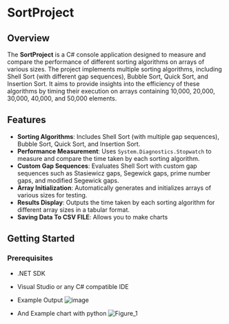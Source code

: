 # SortProject

## Overview

The **SortProject** is a C# console application designed to measure and compare the performance of different sorting algorithms on arrays of various sizes. The project implements multiple sorting algorithms, including Shell Sort (with different gap sequences), Bubble Sort, Quick Sort, and Insertion Sort. It aims to provide insights into the efficiency of these algorithms by timing their execution on arrays containing 10,000, 20,000, 30,000, 40,000, and 50,000 elements.

## Features

- **Sorting Algorithms**: Includes Shell Sort (with multiple gap sequences), Bubble Sort, Quick Sort, and Insertion Sort.
- **Performance Measurement**: Uses `System.Diagnostics.Stopwatch` to measure and compare the time taken by each sorting algorithm.
- **Custom Gap Sequences**: Evaluates Shell Sort with custom gap sequences such as Stasiewicz gaps, Segewick gaps, prime number gaps, and modified Segewick gaps.
- **Array Initialization**: Automatically generates and initializes arrays of various sizes for testing.
- **Results Display**: Outputs the time taken by each sorting algorithm for different array sizes in a tabular format.
- **Saving Data To CSV FILE**: Allows you to make charts

## Getting Started

### Prerequisites

- .NET SDK
- Visual Studio or any C# compatible IDE

- Example Output
![image](https://github.com/AdrianKrauze/SortingComparision/assets/118012788/27dd83c1-6c8e-495c-b3ad-60b3cf26b1e9)

- And Example chart with python
![Figure_1](https://github.com/AdrianKrauze/SortingComparision/assets/118012788/cdfc8df5-37e8-4fb5-bf65-9bb3d2ae6f39)

